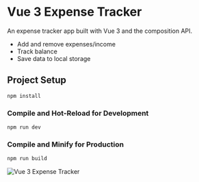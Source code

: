 # Vue 3 Expense Tracker

An expense tracker app built with Vue 3 and the composition API.

- Add and remove expenses/income
- Track balance
- Save data to local storage


## Project Setup

```
npm install
```

### Compile and Hot-Reload for Development

```
npm run dev
```

### Compile and Minify for Production

```sh
npm run build
```

![Vue 3 Expense Tracker](https://github.com/GonzaloVolonterio/vue-expense-tracker/assets/64506662/8d193ba6-c5b0-47c5-a489-c9003784ad04)

